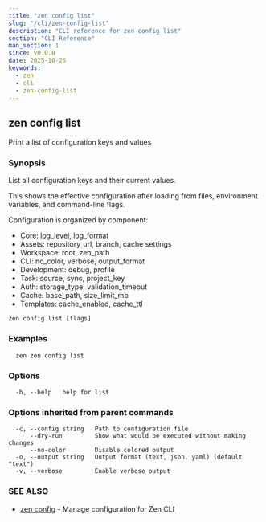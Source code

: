```yaml
---
title: "zen config list"
slug: "/cli/zen-config-list"
description: "CLI reference for zen config list"
section: "CLI Reference"
man_section: 1
since: v0.0.0
date: 2025-10-26
keywords:
  - zen
  - cli
  - zen-config-list
---
```


## zen config list

Print a list of configuration keys and values

### Synopsis

List all configuration keys and their current values.

This shows the effective configuration after loading from files,
environment variables, and command-line flags.

Configuration is organized by component:
- Core: log_level, log_format
- Assets: repository_url, branch, cache settings
- Workspace: root, zen_path
- CLI: no_color, verbose, output_format
- Development: debug, profile
- Task: source, sync, project_key
- Auth: storage_type, validation_timeout
- Cache: base_path, size_limit_mb
- Templates: cache_enabled, cache_ttl

```
zen config list [flags]
```

### Examples

```
  zen zen config list
```

### Options

```
  -h, --help   help for list
```

### Options inherited from parent commands

```
  -c, --config string   Path to configuration file
      --dry-run         Show what would be executed without making changes
      --no-color        Disable colored output
  -o, --output string   Output format (text, json, yaml) (default "text")
  -v, --verbose         Enable verbose output
```

### SEE ALSO

* [zen config](zen-config.md.md)	 - Manage configuration for Zen CLI

